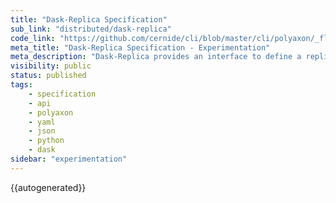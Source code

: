 ```yaml
---
title: "Dask-Replica Specification"
sub_link: "distributed/dask-replica"
code_link: "https://github.com/cernide/cli/blob/master/cli/polyaxon/_flow/run/dask/replica.py"
meta_title: "Dask-Replica Specification - Experimentation"
meta_description: "Dask-Replica provides an interface to define a replica for DaskJob."
visibility: public
status: published
tags:
    - specification
    - api
    - polyaxon
    - yaml
    - json
    - python
    - dask
sidebar: "experimentation"
---
```


{{autogenerated}}
